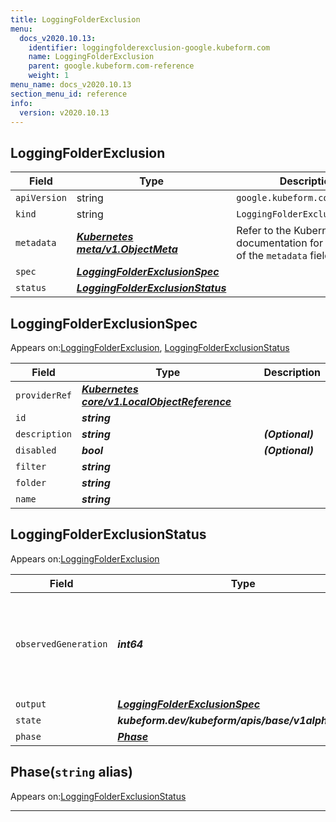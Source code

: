```yaml
---
title: LoggingFolderExclusion
menu:
  docs_v2020.10.13:
    identifier: loggingfolderexclusion-google.kubeform.com
    name: LoggingFolderExclusion
    parent: google.kubeform.com-reference
    weight: 1
menu_name: docs_v2020.10.13
section_menu_id: reference
info:
  version: v2020.10.13
---
```


## LoggingFolderExclusion
| Field | Type | Description |
| ------ | ----- | ----------- |
| `apiVersion` | string | `google.kubeform.com/v1alpha1` |
|    `kind` | string | `LoggingFolderExclusion` |
| `metadata` | ***[Kubernetes meta/v1.ObjectMeta](https://kubernetes.io/docs/reference/generated/kubernetes-api/v1.13/#objectmeta-v1-meta)***|Refer to the Kubernetes API documentation for the fields of the `metadata` field.|
| `spec` | ***[LoggingFolderExclusionSpec](#loggingfolderexclusionspec)***||
| `status` | ***[LoggingFolderExclusionStatus](#loggingfolderexclusionstatus)***||
## LoggingFolderExclusionSpec

Appears on:[LoggingFolderExclusion](#loggingfolderexclusion), [LoggingFolderExclusionStatus](#loggingfolderexclusionstatus)

| Field | Type | Description |
| ------ | ----- | ----------- |
| `providerRef` | ***[Kubernetes core/v1.LocalObjectReference](https://kubernetes.io/docs/reference/generated/kubernetes-api/v1.13/#localobjectreference-v1-core)***||
| `id` | ***string***||
| `description` | ***string***| ***(Optional)*** |
| `disabled` | ***bool***| ***(Optional)*** |
| `filter` | ***string***||
| `folder` | ***string***||
| `name` | ***string***||
## LoggingFolderExclusionStatus

Appears on:[LoggingFolderExclusion](#loggingfolderexclusion)

| Field | Type | Description |
| ------ | ----- | ----------- |
| `observedGeneration` | ***int64***| ***(Optional)*** Resource generation, which is updated on mutation by the API Server.|
| `output` | ***[LoggingFolderExclusionSpec](#loggingfolderexclusionspec)***| ***(Optional)*** |
| `state` | ***kubeform.dev/kubeform/apis/base/v1alpha1.State***| ***(Optional)*** |
| `phase` | ***[Phase](#phase)***| ***(Optional)*** |
## Phase(`string` alias)

Appears on:[LoggingFolderExclusionStatus](#loggingfolderexclusionstatus)

---

